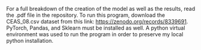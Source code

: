 For a full breakdown of the creation of the model as well as the results, read the .pdf file in the repository.
To run this program, download the CEAS_08.csv dataset from this link: https://zenodo.org/records/8339691.
PyTorch, Pandas, and Sklearn must be installed as well.
A python virtual environment was used to run the program in order to preserve my local python installation.
